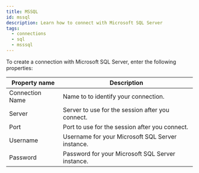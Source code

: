 ```yaml
---
title: MSSQL
id: mssql
description: Learn how to connect with Microsoft SQL Server
tags:
  - connections
  - sql
  - msssql
---
```


To create a connection with Microsoft SQL Server, enter the following properties:

| Property name   | Description                                      |
| --------------- | ------------------------------------------------ |
| Connection Name | Name to to identify your connection.             |
| Server          | Server to use for the session after you connect. |
| Port            | Port to use for the session after you connect.   |
| Username        | Username for your Microsoft SQL Server instance. |
| Password        | Password for your Microsoft SQL Server instance. |
